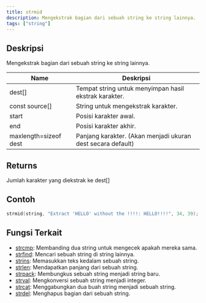 ```yaml
---
title: strmid
description: Mengekstrak bagian dari sebuah string ke string lainnya.
tags: ["string"]
---
```


<LowercaseNote />

## Deskripsi

Mengekstrak bagian dari sebuah string ke string lainnya.

| Name                  | Deskripsi                                                   |
| --------------------- | ----------------------------------------------------------- |
| dest[]                | Tempat string untuk menyimpan hasil ekstrak karakter.       |
| const source[]        | String untuk mengekstrak karakter.                          |
| start                 | Posisi karakter awal.                                       |
| end                   | Posisi karakter akhir.                                      |
| maxlength=sizeof dest | Panjang karakter. (Akan menjadi ukuran dest secara default) |

## Returns

Jumlah karakter yang diekstrak ke dest[]

## Contoh

```c
strmid(string, "Extract 'HELLO' without the !!!!: HELLO!!!!", 34, 39); //string berisi "HELLO"
```

## Fungsi Terkait

- [strcmp](strcmp): Membanding dua string untuk mengecek apakah mereka sama.
- [strfind](strfind): Mencari sebuah string di string lainnya.
- [strins](strins): Memasukkan teks kedalam sebuah string.
- [strlen](strlen): Mendapatkan panjang dari sebuah string.
- [strpack](strpack): Membungkus sebuah string menjadi string baru.
- [strval](strval): Mengkonversi sebuah string menjadi integer.
- [strcat](strcat): Menggabungkan dua buah string menjadi sebuah string.
- [strdel](strdel): Menghapus bagian dari sebuah string.
